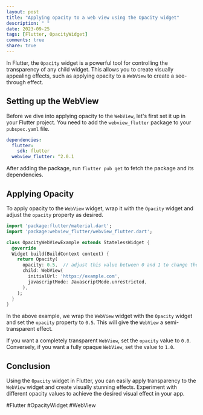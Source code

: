 ```yaml
---
layout: post
title: "Applying opacity to a web view using the Opacity widget"
description: " "
date: 2023-09-25
tags: [Flutter, OpacityWidget]
comments: true
share: true
---
```


In Flutter, the `Opacity` widget is a powerful tool for controlling the transparency of any child widget. This allows you to create visually appealing effects, such as applying opacity to a `WebView` to create a see-through effect.

## Setting up the WebView

Before we dive into applying opacity to the `WebView`, let's first set it up in your Flutter project. You need to add the `webview_flutter` package to your `pubspec.yaml` file.

```yaml
dependencies:
  flutter:
    sdk: flutter
  webview_flutter: ^2.0.1
```

After adding the package, run `flutter pub get` to fetch the package and its dependencies.

## Applying Opacity

To apply opacity to the `WebView` widget, wrap it with the `Opacity` widget and adjust the `opacity` property as desired.

```dart
import 'package:flutter/material.dart';
import 'package:webview_flutter/webview_flutter.dart';

class OpacityWebViewExample extends StatelessWidget {
  @override
  Widget build(BuildContext context) {
    return Opacity(
      opacity: 0.5,  // adjust this value between 0 and 1 to change the opacity level
      child: WebView(
        initialUrl: 'https://example.com',
        javascriptMode: JavascriptMode.unrestricted,
      ),
    );
  }
}
```

In the above example, we wrap the `WebView` widget with the `Opacity` widget and set the `opacity` property to `0.5`. This will give the `WebView` a semi-transparent effect.

If you want a completely transparent `WebView`, set the `opacity` value to `0.0`. Conversely, if you want a fully opaque `WebView`, set the value to `1.0`.

## Conclusion

Using the `Opacity` widget in Flutter, you can easily apply transparency to the `WebView` widget and create visually stunning effects. Experiment with different opacity values to achieve the desired visual effect in your app.

#Flutter #OpacityWidget #WebView
